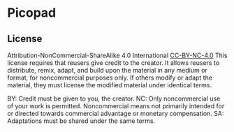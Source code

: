 # Picopad

## License

Attribution-NonCommercial-ShareAlike 4.0 International [CC-BY-NC-4.0](CC-BY-NC-SA-4.0)
This license requires that reusers give credit to the creator. It allows reusers to distribute, remix, adapt, and build upon the material in any medium or format, for noncommercial purposes only. If others modify or adapt the material, they must license the modified material under identical terms.

BY: Credit must be given to you, the creator.
NC: Only noncommercial use of your work is permitted.
Noncommercial means not primarily intended for or directed towards commercial advantage or monetary compensation.
SA: Adaptations must be shared under the same terms.
